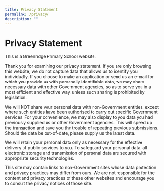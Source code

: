 ```yaml
---
title: Privacy Statement
permalink: /privacy/
description: ""
---
```

# Privacy Statement

This is a Greenridge Primary School website.  

Thank you for examining our privacy statement. If you are only browsing this website, we do not capture data that allows us to identify you individually. If you choose to make an application or send us an e-mail for which you provide us with personally identifiable data, we may share necessary data with other Government agencies, so as to serve you in a most efficient and effective way, unless such sharing is prohibited by legislation.  

We will NOT share your personal data with non-Government entities, except where such entities have been authorised to carry out specific Government services. For your convenience, we may also display to you data you had previously supplied us or other Government agencies. This will speed up the transaction and save you the trouble of repeating previous submissions. Should the data be out-of-date, please supply us the latest data. 

We will retain your personal data only as necessary for the effective delivery of public services to you. To safeguard your personal data, all electronic storage and transmission of personal data are secured with appropriate security technologies.  

This site may contain links to non-Government sites whose data protection and privacy practices may differ from ours. We are not responsible for the content and privacy practices of these other websites and encourage you to consult the privacy notices of those site.